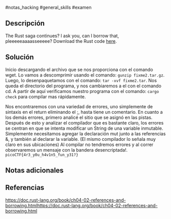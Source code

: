 #notas_hacking #general_skills #examen

## Descripción

The Rust saga continues? I ask you, can I borrow that, pleeeeeaaaasseeeee? Download the Rust code [here](https://challenge-files.picoctf.net/c_verbal_sleep/babfbee79718a6363826ba86300173ffde6d81577e9dd07d4130c53a7eecf6c3/fixme2.tar.gz).

## Solución

Inicio descargando el archivo que se nos proporciona con el comando wget.
Lo vamos a descomprimir usando el comando: `gunzip fixme2.tar.gz`. 
Luego, lo desenpaquetamos  con el comando: `tar -xvf fixme2.tar`.
Nos queda el directorio del programa, y nos cambiaremos a el con el comando cd. 
A partir de aquí verificamos nuestro programa con el comando: `cargo check` para compilar mas rápidamente.

Nos encontraremos con una variedad de errores, uno simplemente de sintaxis en el return eliminando el ;, hasta tiene un comentario.
En cuanto a los demás errores, primero analicé el sitio que se asignó en las pistas.
Después de esto y analizar el compilador que es bastante claro, los errores se centran en que se intenta modificar un String de una variable inmutable. 
Simplemente necesitamos agregar la declaración mut junto a las referencias &, y también al declarar la variable. 
(El mismo compilador lo señala muy claro en sus ubicaciones)
Al compilar no tendremos errores y al correr observaremos un mensaje con la bandera desencriptada!.
`picoCTF{4r3_y0u_h4v1n5_fun_y31?}`


## Notas adicionales


## Referencias

https://doc.rust-lang.org/book/ch04-02-references-and-borrowing.htmlhttps://doc.rust-lang.org/book/ch04-02-references-and-borrowing.html